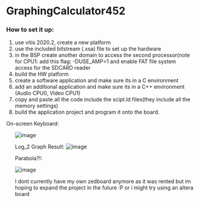 # GraphingCalculator452

### How to set it up:
1. use vitis 2020.2, create a new platform
2. use the included bitstream (.xsa) file to set up the hardware
3. in the BSP create another domain to access the second processor(note for CPU1: add this flag: -DUSE_AMP=1 and enable FAT file system access for the SDCARD reader
4. build the HW platform
5. create a software application and make sure its in a C environment
6. add an additional application and make sure its in a C++ environment (Audio CPU0, Video CPU1)
7. copy and paste all the code include the scipt.ld files(they include all the memory settings)
8. build the application project and program it onto the board.


On-screen Keyboard:<ul>


![image](https://github.com/user-attachments/assets/c0bd21d9-2ec3-4d32-afba-bb7bfc2e6f10)


Log_2 Graph Result:
![image](https://github.com/user-attachments/assets/d615533c-f5ba-4d12-ac77-151b1dd732a8)


Parabola?!:


![image](https://github.com/user-attachments/assets/f8bb7c9e-b6c5-4aa4-a06e-3b85bcc21e75)

I dont currently have my own zedboard anymore as it was rented but im hoping to expand the project in the future :P or i might try using an altera board

